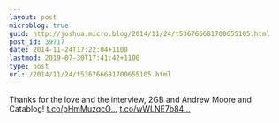 ```yaml
---
layout: post
microblog: true
guid: http://joshua.micro.blog/2014/11/24/t536766681700655105.html
post_id: 39717
date: 2014-11-24T17:22:04+1100
lastmod: 2019-07-30T17:41:42+1100
type: post
url: /2014/11/24/t536766681700655105.html
---
```

Thanks for the love and the interview, 2GB and Andrew Moore and Catablog! [t.co/pHmMuzqcO...](http://t.co/pHmMuzqcOc) [t.co/wWLNE7b84...](http://t.co/wWLNE7b84j)
